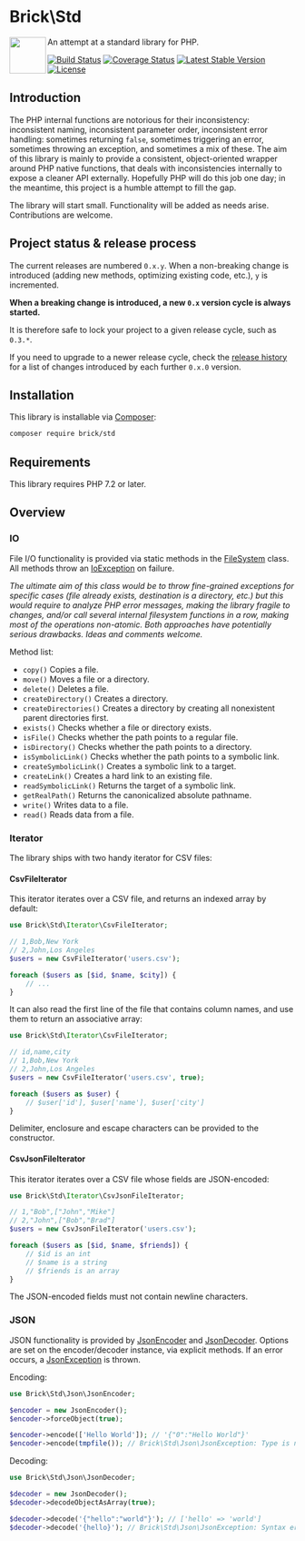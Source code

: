 Brick\Std
=========

<img src="https://raw.githubusercontent.com/brick/brick/master/logo.png" alt="" align="left" height="64">

An attempt at a standard library for PHP.

[![Build Status](https://secure.travis-ci.org/brick/std.svg?branch=master)](http://travis-ci.org/brick/std)
[![Coverage Status](https://coveralls.io/repos/brick/std/badge.svg?branch=master)](https://coveralls.io/r/brick/std?branch=master)
[![Latest Stable Version](https://poser.pugx.org/brick/std/v/stable)](https://packagist.org/packages/brick/std)
[![License](https://img.shields.io/badge/license-MIT-blue.svg)](http://opensource.org/licenses/MIT)

Introduction
------------

The PHP internal functions are notorious for their inconsistency: inconsistent naming, inconsistent parameter order, inconsistent error handling: sometimes returning `false`, sometimes triggering an error, sometimes throwing an exception, and sometimes a mix of these.
The aim of this library is mainly to provide a consistent, object-oriented wrapper around PHP native functions, that deals with inconsistencies internally to expose a cleaner API externally.
Hopefully PHP will do this job one day; in the meantime, this project is a humble attempt to fill the gap.

The library will start small. Functionality will be added as needs arise. Contributions are welcome.

Project status & release process
--------------------------------

The current releases are numbered `0.x.y`. When a non-breaking change is introduced (adding new methods, optimizing existing code, etc.), `y` is incremented.

**When a breaking change is introduced, a new `0.x` version cycle is always started.**

It is therefore safe to lock your project to a given release cycle, such as `0.3.*`.

If you need to upgrade to a newer release cycle, check the [release history](https://github.com/brick/std/releases)
for a list of changes introduced by each further `0.x.0` version.

Installation
------------

This library is installable via [Composer](https://getcomposer.org/):

```bash
composer require brick/std
```

Requirements
------------

This library requires PHP 7.2 or later.

Overview
--------

### IO

File I/O functionality is provided via static methods in the [FileSystem](https://github.com/brick/std/blob/master/src/Io/FileSystem.php) class. All methods throw an [IoException](https://github.com/brick/std/blob/master/src/Io/IoException.php) on failure.

*The ultimate aim of this class would be to throw fine-grained exceptions for specific cases (file already exists, destination is a directory, etc.) but this would require to analyze PHP error messages, making the library fragile to changes, and/or call several internal filesystem functions in a row, making most of the operations non-atomic. Both approaches have potentially serious drawbacks. Ideas and comments welcome.*

Method list:

- `copy()` Copies a file.
- `move()` Moves a file or a directory.
- `delete()` Deletes a file.
- `createDirectory()` Creates a directory.
- `createDirectories()` Creates a directory by creating all nonexistent parent directories first.
- `exists()` Checks whether a file or directory exists.
- `isFile()` Checks whether the path points to a regular file.
- `isDirectory()` Checks whether the path points to a directory.
- `isSymbolicLink()` Checks whether the path points to a symbolic link.
- `createSymbolicLink()` Creates a symbolic link to a target.
- `createLink()` Creates a hard link to an existing file.
- `readSymbolicLink()` Returns the target of a symbolic link.
- `getRealPath()` Returns the canonicalized absolute pathname.
- `write()` Writes data to a file.
- `read()` Reads data from a file.

### Iterator

The library ships with two handy iterator for CSV files:

#### CsvFileIterator

This iterator iterates over a CSV file, and returns an indexed array by default:

```php
use Brick\Std\Iterator\CsvFileIterator;

// 1,Bob,New York
// 2,John,Los Angeles
$users = new CsvFileIterator('users.csv');

foreach ($users as [$id, $name, $city]) {
    // ...
}
```

It can also read the first line of the file that contains column names, and use them to return an associative array:

```php
use Brick\Std\Iterator\CsvFileIterator;

// id,name,city
// 1,Bob,New York
// 2,John,Los Angeles
$users = new CsvFileIterator('users.csv', true);

foreach ($users as $user) {
    // $user['id'], $user['name'], $user['city']
}
```

Delimiter, enclosure and escape characters can be provided to the constructor.

#### CsvJsonFileIterator

This iterator iterates over a CSV file whose fields are JSON-encoded:

```php
use Brick\Std\Iterator\CsvJsonFileIterator;

// 1,"Bob",["John","Mike"]
// 2,"John",["Bob","Brad"]
$users = new CsvJsonFileIterator('users.csv');

foreach ($users as [$id, $name, $friends]) {
    // $id is an int
    // $name is a string
    // $friends is an array
}
```

The JSON-encoded fields must not contain newline characters.

### JSON

JSON functionality is provided by [JsonEncoder](https://github.com/brick/std/blob/master/src/Json/JsonEncoder.php) and [JsonDecoder](https://github.com/brick/std/blob/master/src/Json/JsonDecoder.php). Options are set on the encoder/decoder instance, via explicit methods. If an error occurs, a [JsonException](https://github.com/brick/std/blob/master/src/Json/JsonException.php) is thrown.

Encoding:

```php
use Brick\Std\Json\JsonEncoder;

$encoder = new JsonEncoder();
$encoder->forceObject(true);

$encoder->encode(['Hello World']); // '{"0":"Hello World"}'
$encoder->encode(tmpfile()); // Brick\Std\Json\JsonException: Type is not supported
```

Decoding:

```php
use Brick\Std\Json\JsonDecoder;

$decoder = new JsonDecoder();
$decoder->decodeObjectAsArray(true);

$decoder->decode('{"hello":"world"}'); // ['hello' => 'world']
$decoder->decode('{hello}'); // Brick\Std\Json\JsonException: Syntax error
```
